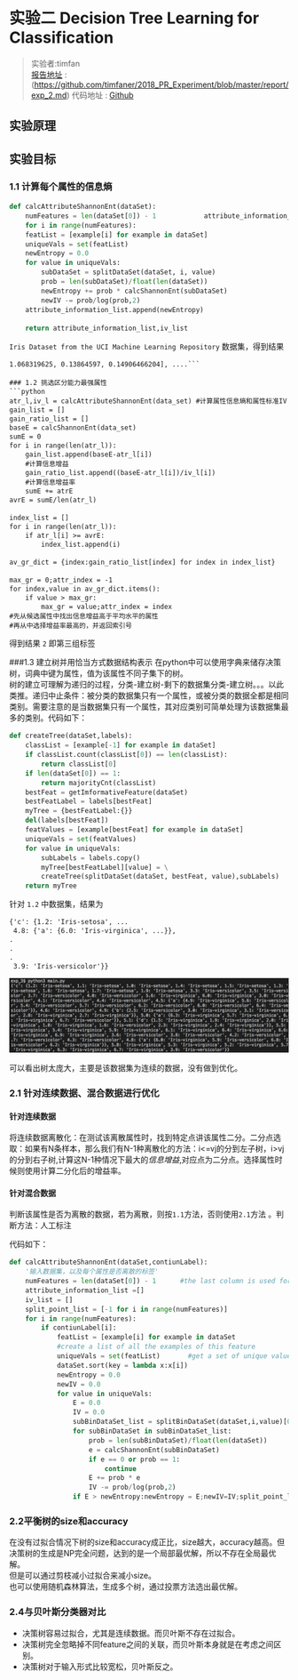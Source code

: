 # 实验二 Decision Tree Learning for Classification
>实验者:timfan  
>[报告地址](https://github.com/timfaner/2018_PR_Experiment/blob/master/report/exp_2.md) : (https://github.com/timfaner/2018_PR_Experiment/blob/master/report/exp_2.md)
>代码地址 : [Github](https://github.com/timfaner/2018_PR_Experiment/tree/master/exp_2)

## 实验原理

## 实验目标

### 1.1 计算每个属性的信息熵

``` python
def calcAttributeShannonEnt(dataSet):
    numFeatures = len(dataSet[0]) - 1          	 attribute_information_list =[]
    for i in range(numFeatures):                
    featList = [example[i] for example in dataSet]
    uniqueVals = set(featList) 
    newEntropy = 0.0
    for value in uniqueVals:
        subDataSet = splitDataSet(dataSet, i, value)
        prob = len(subDataSet)/float(len(dataSet))
        newEntropy += prob * calcShannonEnt(subDataSet)
        newIV -= prob/log(prob,2)        
    attribute_information_list.append(newEntropy)
    
    return attribute_information_list,iv_list
```  


`Iris Dataset from the UCI Machine Learning Repository` 数据集，得到结果   
```[0.7080248, 
1.068319625, 0.13864597, 0.14906466204], ....```

### 1.2 挑选区分能力最强属性
```python
atr_l,iv_l = calcAttributeShannonEnt(data_set) #计算属性信息熵和属性标准IV
gain_list = []
gain_ratio_list = []
baseE = calcShannonEnt(data_set)
sumE = 0
for i in range(len(atr_l)):
    gain_list.append(baseE-atr_l[i])
    #计算信息增益
    gain_ratio_list.append((baseE-atr_l[i])/iv_l[i])
    #计算信息增益率
    sumE += atrE
avrE = sumE/len(atr_l)

index_list = []
for i in range(len(atr_l)):
    if atr_l[i] >= avrE:
        index_list.append(i)

av_gr_dict = {index:gain_ratio_list[index] for index in index_list}

max_gr = 0;attr_index = -1
for index,value in av_gr_dict.items():
    if value > max_gr:
        max_gr = value;attr_index = index
#先从候选属性中找出信息增益高于平均水平的属性
#再从中选择增益率最高的，并返回索引号

```

得到结果 `2` 即第三组标签

###1.3 建立树并用恰当方式数据结构表示
在python中可以使用字典来储存决策树，词典中键为属性，值为该属性不同子集下的树。  
树的建立可理解为递归的过程，分类-建立树-剩下的数据集分类-建立树。。。以此类推。递归中止条件：被分类的数据集只有一个属性，或被分类的数据全都是相同类别。需要注意的是当数据集只有一个属性，其对应类别可简单处理为该数据集最多的类别。代码如下：  

```python
def createTree(dataSet,labels):
    classList = [example[-1] for example in dataSet]
    if classList.count(classList[0]) == len(classList): 
        return classList[0]
    if len(dataSet[0]) == 1: 
        return majorityCnt(classList)
    bestFeat = getImformativeFeature(dataSet)
    bestFeatLabel = labels[bestFeat]
    myTree = {bestFeatLabel:{}}
    del(labels[bestFeat])
    featValues = [example[bestFeat] for example in dataSet]
    uniqueVals = set(featValues)
    for value in uniqueVals:
        subLabels = labels.copy()     
        myTree[bestFeatLabel][value] = \
        createTree(splitDataSet(dataSet, bestFeat, value),subLabels)
    return myTree  
```  

针对 `1.2` 中数据集，结果为    

```shell
{'c': {1.2: 'Iris-setosa', ...
 4.8: {'a': {6.0: 'Iris-virginica', ...}}, 
.
.
.
 3.9: 'Iris-versicolor'}}

```

![1.3](images/2/1.png) 

可以看出树太庞大，主要是该数据集为连续的数据，没有做到优化。


### 2.1 针对连续数据、混合数据进行优化
#### 针对连续数据
将连续数据离散化：在测试该离散属性时，找到特定点讲该属性二分。二分点选取：如果有N条样本，那么我们有N-1种离散化的方法：i<=vj的分到左子树，i>vj的分到右子树,计算这N-1种情况下最大的*信息增益*,对应点为二分点。选择属性时候则使用计算二分化后的增益率。
#### 针对混合数据
判断该属性是否为离散的数据，若为离散，则按`1.1`方法，否则使用`2.1`方法 。判断方法：人工标注  

代码如下：  

```python
def calcAttributeShannonEnt(dataSet,contiunLabel):
    '输入数据集，以及每个属性是否离散的标签'
    numFeatures = len(dataSet[0]) - 1      #the last column is used for the labels
    attribute_information_list =[]
    iv_list = []
    split_point_list = [-1 for i in range(numFeatures)]
    for i in range(numFeatures):
        if contiunLabel[i]:  
            featList = [example[i] for example in dataSet
			#create a list of all the examples of this feature
            uniqueVals = set(featList)       #get a set of unique values
            dataSet.sort(key = lambda x:x[i])
            newEntropy = 0.0
            newIV = 0.0
            for value in uniqueVals:
                E = 0.0
                IV = 0.0
                subBinDataSet_list = splitBinDataSet(dataSet,i,value)[0]
                for subBinDataSet in subBinDataSet_list:
                    prob = len(subBinDataSet)/float(len(dataSet))
                    e = calcShannonEnt(subBinDataSet)
                    if e == 0 or prob == 1:
                        continue
                    E += prob * e
                    IV -= prob/log(prob,2)
                if E > newEntropy:newEntropy = E;newIV=IV;split_point_list[i] = value

```

### 2.2平衡树的size和accuracy
在没有过拟合情况下树的size和accuracy成正比，size越大，accuracy越高。但决策树的生成是NP完全问题，达到的是一个局部最优解，所以不存在全局最优解。  
但是可以通过剪枝减小过拟合来减小size。  
也可以使用随机森林算法，生成多个树，通过投票方法选出最优解。

### 2.4与贝叶斯分类器对比
- 决策树容易过拟合，尤其是连续数据。而贝叶斯不存在过拟合。  
- 决策树完全忽略掉不同feature之间的关联，而贝叶斯本身就是在考虑之间区别。
- 决策树对于输入形式比较宽松，贝叶斯反之。
